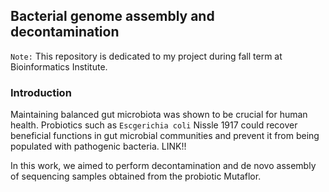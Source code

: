 ## Bacterial genome assembly and decontamination

`Note:` This repository is dedicated to my project during fall term at Bioinformatics Institute. 

### Introduction 
Maintaining balanced gut microbiota was shown to be crucial for human health. Probiotics such as `Escgerichia coli` Nissle 1917 could recover beneficial functions in gut microbial communities and prevent it from being populated with pathogenic bacteria. LINK!! 

In this work, we aimed to perform decontamination and de novo assembly of sequencing samples obtained from the probiotic Mutaflor. 
